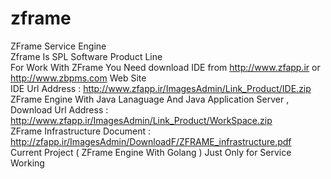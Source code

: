 # zframe
ZFrame Service Engine <br>
 Zframe Is SPL Software Product Line  <br>
 For Work With ZFrame You Need  download  IDE from http://www.zfapp.ir or http://www.zbpms.com Web Site <br>
 IDE Url Address : http://www.zfapp.ir/ImagesAdmin/Link_Product/IDE.zip <br>
 ZFrame Engine With Java Lanaguage  And Java Application Server  , Download Url Address :   http://www.zfapp.ir/ImagesAdmin/Link_Product/WorkSpace.zip <br>
 ZFrame Infrastructure Document : http://zfapp.ir/ImagesAdmin/DownloadF/ZFRAME_infrastructure.pdf  <br>
 Current Project ( ZFrame Engine With Golang ) Just Only for Service Working <br> 
 
 
 
